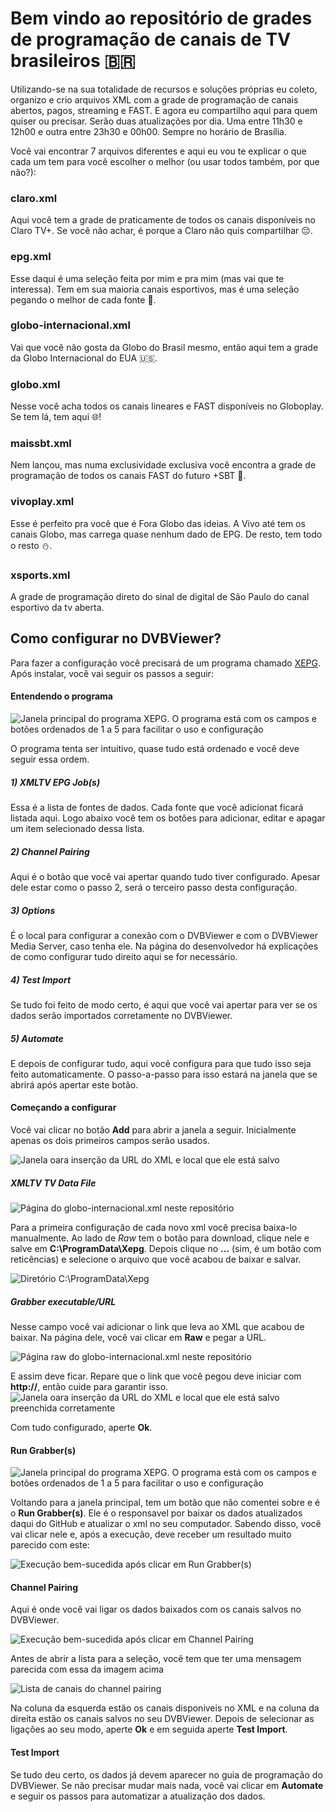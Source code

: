 # Bem vindo ao repositório de grades de programação de canais de TV brasileiros 🇧🇷

Utilizando-se na sua totalidade de recursos e soluções próprias eu coleto, organizo e crio arquivos XML com a grade de programação de canais abertos, pagos, streaming e FAST. E agora eu compartilho aqui para quem quiser ou precisar.
Serão duas atualizações por dia. Uma entre 11h30 e 12h00 e outra entre 23h30 e 00h00. Sempre no horário de Brasília.



Você vai encontrar 7 arquivos diferentes e aqui eu vou te explicar o que cada um tem para você escolher o melhor (ou usar todos também, por que não?):

### <b>claro.xml</b>
Aqui você tem a grade de praticamente de todos os canais disponíveis no Claro TV+. Se você não achar, é porque a Claro não quis compartilhar 😔.

### <b>epg.xml</b>
Esse daqui é uma seleção feita por mim e pra mim (mas vai que te interessa). Tem em sua maioria canais esportivos, mas é uma seleção pegando o melhor de cada fonte 🥗.

### <b>globo-internacional.xml</b>
Vai que você não gosta da Globo do Brasil mesmo, então aqui tem a grade da Globo Internacional do EUA 🇺🇸.

### <b>globo.xml</b>
Nesse você acha todos os canais lineares e FAST disponíveis no Globoplay. Se tem lá, tem aqui 🌐!

### <b>maissbt.xml</b>
Nem lançou, mas numa exclusividade exclusiva você encontra a grade de programação de todos os canais FAST do futuro +SBT 🚨.

### <b>vivoplay.xml</b>
Esse é perfeito pra você que é Fora Globo das ideias. A Vivo até tem os canais Globo, mas carrega quase nenhum dado de EPG. De resto, tem todo o resto ⛄.

### <b>xsports.xml</b>
A grade de programação direto do sinal de digital de São Paulo do canal esportivo da tv aberta.

## Como configurar no DVBViewer?

Para fazer a configuração você precisará de um programa chamado [XEPG](http://www.a123.dk/). Após instalar, você vai seguir os passos a seguir:

#### Entendendo o programa

![Janela principal do programa XEPG. O programa está com os campos e botões ordenados de 1 a 5 para facilitar o uso e configuração](https://raw.githubusercontent.com/limaalef/BrazilTVEPG/main/howtoinstall/passo1.png?raw=true)

O programa tenta ser intuitivo, quase tudo está ordenado e você deve seguir essa ordem.

##### 1) XMLTV EPG Job(s)
Essa é a lista de fontes de dados. Cada fonte que você adicionat ficará listada aqui. Logo abaixo você tem os botões para adicionar, editar e apagar um item selecionado dessa lista.

##### 2) Channel Pairing
Aqui é o botão que você vai apertar quando tudo tiver configurado. Apesar dele estar como o passo 2, será o terceiro passo desta configuração. 

##### 3) Options
É o local para configurar a conexão com o DVBViewer e com o DVBViewer Media Server, caso tenha ele. Na página do desenvolvedor há explicações de como configurar tudo direito aqui se for necessário.

##### 4) Test Import
Se tudo foi feito de modo certo, é aqui que você vai apertar para ver se os dados serão importados corretamente no DVBViewer.

##### 5) Automate
E depois de configurar tudo, aqui você configura para que tudo isso seja feito automaticamente. O passo-a-passo para isso estará na janela que se abrirá após apertar este botão.


#### Começando a configurar
Você vai clicar no botão <b>Add</b> para abrir a janela a seguir. Inicialmente apenas os dois primeiros campos serão usados.

![Janela oara inserção da URL do XML e local que ele está salvo](https://raw.githubusercontent.com/limaalef/BrazilTVEPG/main/howtoinstall/passo2.png?raw=true)

##### XMLTV TV Data File

![Página do globo-internacional.xml neste repositório](https://raw.githubusercontent.com/limaalef/BrazilTVEPG/main/howtoinstall/passo3.png?raw=true)

Para a primeira configuração de cada novo xml você precisa baixa-lo manualmente. Ao lado de <i>Raw</i> tem o botão para download, clique nele e salve em <b>C:\ProgramData\Xepg</b>. Depois clique no <b>...</b> (sim, é um botão com reticências) e selecione o arquivo que você acabou de baixar e salvar.

![Diretório C:\ProgramData\Xepg](https://raw.githubusercontent.com/limaalef/BrazilTVEPG/main/howtoinstall/passo5.png?raw=true)

##### Grabber executable/URL
Nesse campo você vai adicionar o link que leva ao XML que acabou de baixar. Na página dele, você vai clicar em <b>Raw</b> e pegar a URL.

![Página raw do globo-internacional.xml neste repositório](https://raw.githubusercontent.com/limaalef/BrazilTVEPG/main/howtoinstall/passo4.png?raw=true)

E assim deve ficar. Repare que o link que você pegou deve iniciar com <b>http://</b>, então cuide para garantir isso.
![Janela oara inserção da URL do XML e local que ele está salvo preenchida corretamente](https://raw.githubusercontent.com/limaalef/BrazilTVEPG/main/howtoinstall/passo6.png?raw=true)

Com tudo configurado, aperte <b>Ok</b>. 

#### Run Grabber(s)

![Janela principal do programa XEPG. O programa está com os campos e botões ordenados de 1 a 5 para facilitar o uso e configuração](https://raw.githubusercontent.com/limaalef/BrazilTVEPG/main/howtoinstall/passo1.png?raw=true)

Voltando para a janela principal, tem um botão que não comentei sobre e é o <b>Run Grabber(s)</b>. Ele é o responsavel por baixar os dados atualizados daqui do GitHub e atualizar o xml no seu computador. Sabendo disso, você vai clicar nele e, após a execução, deve receber um resultado muito parecido com este:

![Execução bem-sucedida após clicar em Run Grabber(s)](https://raw.githubusercontent.com/limaalef/BrazilTVEPG/main/howtoinstall/passo7.png?raw=true)

#### Channel Pairing

Aqui é onde você vai ligar os dados baixados com os canais salvos no DVBViewer.

![Execução bem-sucedida após clicar em Channel Pairing](https://raw.githubusercontent.com/limaalef/BrazilTVEPG/main/howtoinstall/passo8.png?raw=true)

Antes de abrir a lista para a seleção, você tem que ter uma mensagem parecida com essa da imagem acima

![Lista de canais do channel pairing](https://raw.githubusercontent.com/limaalef/BrazilTVEPG/main/howtoinstall/passo9.png?raw=true)

Na coluna da esquerda estão os canais disponiveis no XML e na coluna da direita estão os canais salvos no seu DVBViewer. Depois de selecionar as ligações ao seu modo, aperte <b>Ok</b> e em seguida aperte <b>Test Import</b>.

#### Test Import

Se tudo deu certo, os dados já devem aparecer no guia de programação do DVBViewer. Se não precisar mudar mais nada, você vai clicar em <b>Automate</b> e seguir os passos para automatizar a atualização dos dados.
